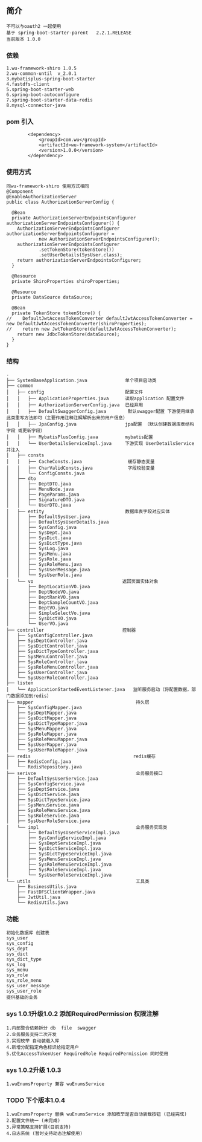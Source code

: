 ## 简介
    不可以与oauth2 一起使用
    基于 spring-boot-starter-parent   2.2.1.RELEASE
    当前版本 1.0.0
    
### 依赖
    1.wu-framework-shiro 1.0.5
    2.wu-common-until  v_2.0.1
    3.mybatisplus-spring-boot-starter
    4.fastdfs-client
    5.spring-boot-starter-web
    6.spring-boot-autoconfigure
    7.spring-boot-starter-data-redis
    8.mysql-connector-java
    

### pom 引入
            <dependency>
                <groupId>com.wu</groupId>
                <artifactId>wu-framework-system</artifactId>
                <version>1.0.0</version>
            </dependency>

### 使用方式      
    同wu-framework-shiro 使用方式相同
    @Component
    @EnableAuthorizationServer
    public class AuthorizationServerConfig {
    
      @Bean
      private AuthorizationServerEndpointsConfigurer authorizationServerEndpointsConfigurer() {
        AuthorizationServerEndpointsConfigurer authorizationServerEndpointsConfigurer =
                new AuthorizationServerEndpointsConfigurer();
        authorizationServerEndpointsConfigurer
                .setTokenStore(tokenStore())
                .setUserDetails(SysUser.class);
        return authorizationServerEndpointsConfigurer;
      }
    
      @Resource
      private ShiroProperties shiroProperties;
    
      @Resource
      private DataSource dataSource;
    
      @Bean
      private TokenStore tokenStore() {
    //    DefaultJwtAccessTokenConverter defaultJwtAccessTokenConverter = new DefaultJwtAccessTokenConverter(shiroProperties);
    //    return new JwtTokenStore(defaultJwtAccessTokenConverter);
        return new JdbcTokenStore(dataSource);
      }
    }

    
### 结构
    .
    ├── SystemBaseApplication.java              单个项目启动类
    ├── common                          
    │   ├── config                              配置文件
    │   │   ├── ApplicationProperties.java      读取application 配置文件
    │   │   ├── AuthorizationServerConfig.java  已经弃用
    │   │   ├── DefaultSwaggerConfig.java        默认swagger配置 下游使用继承此类重写方法即可（主要作用注释注解解析出来的用户信息）
    │   │   ├── JpaConfig.java                  jpa配置 （默认创建数据库表结构字段 或更新字段）
    │   │   ├── MybatisPlusConfig.java          mybatis配置
    │   │   └── UserDetailsServiceImpl.java     下游实现 UserDetailsService 并注入
    │   ├── consts                              
    │   │   ├── CacheConsts.java                 缓存静态变量
    │   │   ├── CharValidConsts.java             字段校验变量
    │   │   └── ConfigConsts.java                   
    │   ├── dto                                 
    │   │   ├── DeptDTO.java
    │   │   ├── MenuNode.java
    │   │   ├── PageParams.java
    │   │   ├── SignatureDTO.java
    │   │   └── UserDTO.java
    │   ├── entity                              数据库表字段对应实体
    │   │   ├── DefaultSysUser.java
    │   │   ├── DefaultSysUserDetails.java
    │   │   ├── SysConfig.java
    │   │   ├── SysDept.java
    │   │   ├── SysDict.java
    │   │   ├── SysDictType.java
    │   │   ├── SysLog.java
    │   │   ├── SysMenu.java
    │   │   ├── SysRole.java
    │   │   ├── SysRoleMenu.java
    │   │   ├── SysUserMessage.java
    │   │   └── SysUserRole.java
    │   └── vo                                 返回页面实体对象
    │       ├── DeptLocationVO.java
    │       ├── DeptNodeVO.java
    │       ├── DeptRankVO.java
    │       ├── DeptSampleCountVO.java
    │       ├── DeptVO.java
    │       ├── SimpleSelectVo.java
    │       ├── SysDictVO.java
    │       └── UserVO.java
    ├── controller                             控制器
    │   ├── SysConfigController.java
    │   ├── SysDeptController.java
    │   ├── SysDictController.java
    │   ├── SysDictTypeController.java
    │   ├── SysMenuController.java
    │   ├── SysRoleController.java
    │   ├── SysRoleMenuController.java
    │   ├── SysUserController.java
    │   └── SysUserRoleController.java
    ├── listen                                
    │   └── ApplicationStartedEventListener.java   监听服务启动（将配置数据，部门数据添加到redis）
    ├── mapper                                      持久层
    │   ├── SysConfigMapper.java
    │   ├── SysDeptMapper.java
    │   ├── SysDictMapper.java
    │   ├── SysDictTypeMapper.java
    │   ├── SysMenuMapper.java
    │   ├── SysRoleMapper.java
    │   ├── SysRoleMenuMapper.java
    │   ├── SysUserMapper.java
    │   └── SysUserRoleMapper.java
    ├── redis                                      redis缓存
    │   ├── RedisConfig.java
    │   └── RedisRepository.java
    ├── serivce                                     业务服务接口
    │   ├── DefaultSysUserService.java
    │   ├── SysConfigService.java
    │   ├── SysDeptService.java
    │   ├── SysDictService.java
    │   ├── SysDictTypeService.java
    │   ├── SysMenuService.java
    │   ├── SysRoleMenuService.java
    │   ├── SysRoleService.java
    │   ├── SysUserRoleService.java
    │   └── impl                                    业务服务实现类
    │       ├── DefaultSysUserServiceImpl.java
    │       ├── SysConfigServiceImpl.java
    │       ├── SysDeptServiceImpl.java
    │       ├── SysDictServiceImpl.java
    │       ├── SysDictTypeServiceImpl.java
    │       ├── SysMenuServiceImpl.java
    │       ├── SysRoleMenuServiceImpl.java
    │       ├── SysRoleServiceImpl.java
    │       └── SysUserRoleServiceImpl.java
    └── utils                                       工具类
        ├── BusinessUtils.java
        ├── FastDFSClientWrapper.java
        ├── JwtUtil.java
        └── RedisUtils.java
### 功能
    初始化数据库 创建表
    sys_user
    sys_config
    sys_dept
    sys_dict
    sys_dict_type
    sys_log
    sys_menu
    sys_role
    sys_role_menu
    sys_user_message
    sys_user_role
    提供基础的业务
### sys 1.0.1升级1.0.2 添加RequiredPermission 权限注解
    1.内部整合依赖拆分 db  file  swagger
    2.业务服务支持二次开发
    3.实现枚举 自动装载入库
    4.新增分配指定角色标识给指定用户
    5.优化AccessTokenUser RequiredRole RequiredPermission 同时使用
### sys 1.0.2升级 1.0.3
    1.wuEnumsProperty 兼容 wuEnumsService
### TODO 下个版本1.0.4
    1.wuEnumsProperty 替换 wuEnumsService 添加枚举是否自动装载按钮 (已经完成)
    2.配置文件统一 (未完成)
    3.异常策略支持扩展(目前支持)
    4.日志系统 (暂时支持动态注解使用)


    